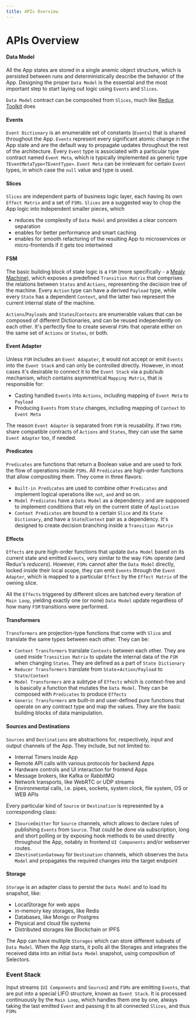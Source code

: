 ```yaml
---
title: APIs Overview
---
```


# APIs Overview

#### Data Model

All the App states are stored in a single anemic object structure, which is persisted between runs and deterministically describe the behavior of the App. Designing the proper `Data Model` is the essential and the most important step to start laying out logic using `Events` and `Slices`.

`Data Model` contract can be composited from `Slices`, much like [Redux Toolkit](https://redux-toolkit.js.org/) does

#### Events

`Event Dictionary` is an enumerable set of constants (`Events`) that is shared throughout the App. `Events` represent every significant atomic change in the App state and are the default way to propagate updates throughout the rest of the architecture. Every `Event` type is associated with a particular type contract named `Event Meta`, which is typically implemented as generic type `TEventMetaType<TEventType>`. `Event Meta` can be irrelevant for certain `Event` types, in which case the `null` value and type is used.

#### Slices

`Slices` are independent parts of business logic layer, each having its own `Effect Matrix` and a set of `FSMs`. `Slices` are a suggested way to chop the App logic into independent smaller pieces, which

-   reduces the complexity of `Data Model` and provides a clear concern separation
-   enables for better performance and smart caching
-   enables for smooth refactoring of the resulting App to microservices or micro-frontends if it gets too intertwined

#### FSM

The basic building block of state logic is a `FSM` (more specifically - a [Mealy Machine](https://en.wikipedia.org/wiki/Mealy_machine)), which exposes a predefined `Transition Matrix` that comprises the relations between `States` and `Actions`, representing the decision tree of the machine. Every `Action`
type can have a derived `Payload` type, while every `State` has a dependent `Context`, and the latter two represent the current internal state of the machine.

`Actions`/`Payloads` and `States`/`Contexts` are enumerable values that can be composed of different Dictionaries, and can be reused independently on each other. It's perfectly fine to create several `FSMs` that operate either on the same set of `Actions` or `States`, or both.

#### Event Adapter

Unless `FSM` includes an `Event Adapater`, it would not accept or emit `Events` into the `Event Stack` and can only be controlled directly. However, in most cases it's desirable to connect it to the `Event Stack` via a pub/sub mechanism, which contains asymmetrical `Mapping Matrix`, that is responsible for:

-   Casting handled `Events` into `Actions`, including mapping of `Event Meta` to `Payload`
-   Producing `Events` from `State` changes, including mapping of `Context` to `Event Meta`

The reason `Event Adapter` is separated from `FSM` is reusability. If two `FSMs` share compatible contracts of `Actions`
and `States`, they can use the same `Event Adapter` too, if needed.

#### Predicates

`Predicates` are functions that return a Boolean value and are used to fork the flow of operations inside `FSMs`. All `Predicates` are high-order functions that allow compositing them. They come in three flavors:

-   `Built-in Predicates` are used to combine other `Predicates` and implement logical operations like `not`, `and` and so on.
-   `Model Predicates` have a `Data Model` as a dependency and are supposed to implement conditions that rely on the current state of `Application`
-   `Context Predicates` are bound to a certain `Slice` and its `State Dictionary`, and have a `State`/`Context` pair as a dependency. It's designed to create decision branching inside a `Transition Matrix`

#### Effects

`Effects` are pure high-order functions that update `Data Model` based on its current state and emitted `Events`, very similar to the way `FSMs` operate (and Redux's _reducers_). However, `FSMs` cannot alter the `Data Model` directly, locked inside their local scope, they can emit `Events` through the `Event Adapter`, which is mapped to a particular `Effect` by the `Effect Matrix` of the owning slice.

All the `Effects` triggered by different slices are batched every iteration of `Main Loop`, yielding exactly one (or none) `Data Model` update regardless of how many `FSM` transitions were performed.

#### Transformers

`Transformers` are projection-type functions that come with `Slice` and translate the same types between each other. They can be:

-   `Context Transformers` translate `Contexts` between each other. They are used inside `Transition Matrix` to update the internal data of the `FSM` when changing `States`. They are defined as a part of `State Dictionary`
-   `Reducer Transformers` translate from `State`+`Action/Payload` to `State/Context`
-   `Model Transformers` are a subtype of `Effects` which is context-free and is basically a function that mutates the `Data Model`. They can be composed with `Predicates` to produce `Effects`
-   `Generic Transformers` are built-in and user-defined pure functions that operate on any contract type and map the values. They are the basic building blocks of data manipulation.

#### Sources and Destinations

`Sources` and `Destinations` are abstractions for, respectively, input and output channels of the App. They include, but not limited to:

-   Internal Timers inside App
-   Remote API calls with various protocols for backend Apps
-   Hardware controls and UI interaction for frontend Apps
-   Message brokers, like Kafka or RabbitMQ
-   Network transports, like WebRTC or UDP streams
-   Environmental calls, i.e. pipes, sockets, system clock, file system, OS or WEB APIs

Every particular kind of `Source` or `Destination` is represented by a corresponding class:

-   `ISourceEmitter` for `Source` channels, which allows to declare rules of publishing `Events` from `Source`. That could be done via subscription, long and short polling or by exposing hook methods to be used directly throughout the App, notably in frontend `UI Components` and/or webserver routes.
-   `IDestinationGateway` for `Destination` channels, which observes the `Data Model` and propagates the required changes into the target endpoint

#### Storage

`Storage` is an adapter class to persist the `Data Model` and to load its snapshot, like:

-   LocalStorage for web apps
-   in-memory key storages, like Redis
-   Databases, like Mongo or Postgres
-   Physical and cloud file systems
-   Distributed storages like Blockchain or IPFS

The App can have multiple `Storages` which can store different subsets of `Data Model`. When the App starts, it polls all the Storages and integrates the received data into an initial `Data Model` snapshot, using composition of Selectors.

### Event Stack

Input streams (`UI Components` and `Sources`) and `FSMs` are emitting `Events`, that are put into a special LIFO structure, known as `Event Stack`. It is processed continuously by the `Main Loop`, which handles them one by one, always taking the last emitted `Event` and passing it to all connected `Slices`, and thus `FSMs`
